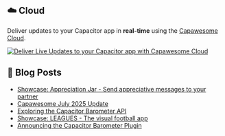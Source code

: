 <!--
# Capawesome

**Here are some ideas to get you started:**

🙋‍♀️ A short introduction - what is your organization all about?
🌈 Contribution guidelines - how can the community get involved?
👩‍💻 Useful resources - where can the community find your docs? Is there anything else the community should know?
🍿 Fun facts - what does your team eat for breakfast?
🧙 Remember, you can do mighty things with the power of [Markdown](https://docs.github.com/github/writing-on-github/getting-started-with-writing-and-formatting-on-github/basic-writing-and-formatting-syntax)
-->

## ☁️ Cloud

Deliver updates to your Capacitor app in **real-time** using the [Capawesome Cloud](https://cloud.capawesome.io/).

<div class="capawesome-z29o10a">
  <a href="https://cloud.capawesome.io/" target="_blank">
    <img alt="Deliver Live Updates to your Capacitor app with Capawesome Cloud" src="https://cloud.capawesome.io/assets/banners/cloud-deploy-real-time-app-updates.png?t=1" />
  </a>
</div>

## 📕  Blog Posts

<!-- BLOG-POST-LIST:START -->
- [Showcase: Appreciation Jar - Send appreciative messages to your partner](https://capawesome.io/blog/showcase-appreciation-jar/)
- [Capawesome July 2025 Update](https://capawesome.io/blog/2025-july-update/)
- [Exploring the Capacitor Barometer API](https://capawesome.io/blog/exploring-the-capacitor-barometer-api/)
- [Showcase: LEAGUES - The visual football app](https://capawesome.io/blog/showcase-leagues/)
- [Announcing the Capacitor Barometer Plugin](https://capawesome.io/blog/announcing-the-capacitor-barometer-plugin/)
<!-- BLOG-POST-LIST:END -->
